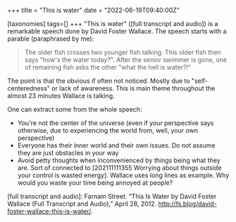 +++
title = "This is water"
date = "2022-06-19T09:40:00Z"

[taxonomies]
tags=[]
+++
"This is water" ([full transcript and audio]) is a remarkable speech done by David Foster Wallace. The speech starts with a parable (paraphrased by me):

> The older fish crosses two younger fish talking. This older fish then says "how's the water today?". After the senior swimmer is gone, one of remaining fish asks the other "what the hell is water?!"

The point is that the obvious if often not noticed. Mostly due to
"self-centeredness" or lack of awareness. This is main theme throughout the almost 23 minutes Wallace is talking.

One can extract some from the whole speech:

- You're not the center of the universe (even if your perspective says otherwise, due to experiencing the world from, well, your own perspective)
- Everyone has their inner world and their own issues. Do not assume they are just obstacles in your way
- Avoid petty thoughts when inconvenienced by things being what they are. Sort of connected to [202111111355 Worrying about things outside your control is wasted energy]. Wallace uses long lines as example. Why would you waste your time being annoyed at people?

[full transcript and audio]: Farnam Street. “This Is Water by David Foster Wallace (Full Transcript and Audio),” April 28, 2012. http://fs.blog/david-foster-wallace-this-is-water/.


